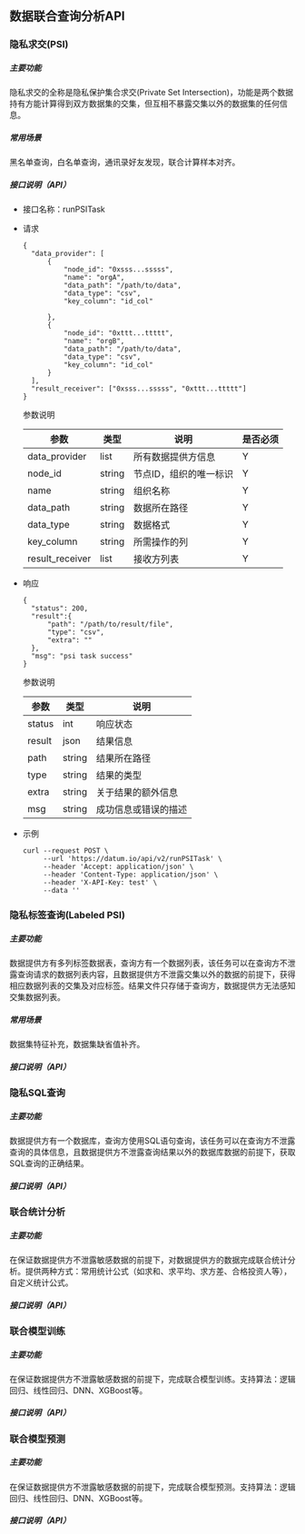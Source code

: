 ## 数据联合查询分析API

### 隐私求交(PSI)

##### 主要功能

隐私求交的全称是隐私保护集合求交(Private Set Intersection)，功能是两个数据持有方能计算得到双方数据集的交集，但互相不暴露交集以外的数据集的任何信息。

##### 常用场景

黑名单查询，白名单查询，通讯录好友发现，联合计算样本对齐。

##### 接口说明（API）

+ 接口名称：runPSITask

+ 请求

  ```
  {
  	"data_provider": [
  		{
  			"node_id": "0xsss...sssss",
  			"name": "orgA",
  			"data_path": "/path/to/data",
  			"data_type": "csv",
  			"key_column": "id_col"
  			
  		},
  		{
  			"node_id": "0xttt...ttttt",
  			"name": "orgB",
  			"data_path": "/path/to/data",
  			"data_type": "csv",
  			"key_column": "id_col"
  		}
  	],
  	"result_receiver": ["0xsss...sssss", "0xttt...ttttt"]
  }
  ```

  参数说明

  | 参数            | 类型   | 说明                   | 是否必须 |
  | --------------- | ------ | ---------------------- | -------- |
  | data_provider   | list   | 所有数据提供方信息     | Y        |
  | node_id         | string | 节点ID，组织的唯一标识 | Y        |
  | name            | string | 组织名称               | Y        |
  | data_path       | string | 数据所在路径           | Y        |
  | data_type       | string | 数据格式               | Y        |
  | key_column      | string | 所需操作的列           | Y        |
  | result_receiver | list   | 接收方列表             | Y        |

  

+ 响应

  ```
  {
  	"status": 200,
  	"result":{
  		"path": "/path/to/result/file",
  		"type": "csv",
  		"extra": ""
  	},
  	"msg": "psi task success"
  }
  ```

  参数说明

  | 参数   | 类型   | 说明                 |
  | ------ | ------ | -------------------- |
  | status | int    | 响应状态             |
  | result | json   | 结果信息             |
  | path   | string | 结果所在路径         |
  | type   | string | 结果的类型           |
  | extra  | string | 关于结果的额外信息   |
  | msg    | string | 成功信息或错误的描述 |

  

+ 示例

  ```
  curl --request POST \
       --url 'https://datum.io/api/v2/runPSITask' \
       --header 'Accept: application/json' \
       --header 'Content-Type: application/json' \
       --header 'X-API-Key: test' \
       --data ''
  ```





### 隐私标签查询(Labeled PSI)

##### 主要功能

数据提供方有多列标签数据表，查询方有一个数据列表，该任务可以在查询方不泄露查询请求的数据列表内容，且数据提供方不泄露交集以外的数据的前提下，获得相应数据列表的交集及对应标签。结果文件只存储于查询方，数据提供方无法感知交集数据列表。

##### 常用场景

数据集特征补充，数据集缺省值补齐。

##### 接口说明（API）



### 隐私SQL查询

##### 主要功能

数据提供方有一个数据库，查询方使用SQL语句查询，该任务可以在查询方不泄露查询的具体信息，且数据提供方不泄露查询结果以外的数据库数据的前提下，获取SQL查询的正确结果。

##### 接口说明（API）





### 联合统计分析

##### 主要功能

在保证数据提供方不泄露敏感数据的前提下，对数据提供方的数据完成联合统计分析。提供两种方式：常用统计公式（如求和、求平均、求方差、合格投资人等），自定义统计公式。

##### 接口说明（API）





### 联合模型训练

##### 主要功能

在保证数据提供方不泄露敏感数据的前提下，完成联合模型训练。支持算法：逻辑回归、线性回归、DNN、XGBoost等。

##### 接口说明（API）



### 联合模型预测

##### 主要功能

在保证数据提供方不泄露敏感数据的前提下，完成联合模型预测。支持算法：逻辑回归、线性回归、DNN、XGBoost等。

##### 接口说明（API）